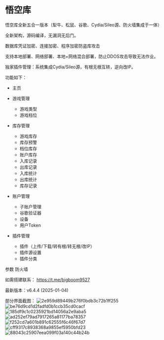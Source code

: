 # 悟空库
悟空库全新五合一版本（犁牛、松鼠、谷歌、Cydia/Sileo源、防火墙集成于一体）

全新架构，源码编译，无漏洞无后门。 

数据库凭证加密、连接加密、程序加密防盗库攻击

支持本地部署、网络部署、本地+网络混合部署，防止DDOS攻击导致无法作业。

独家插件管理：系统集成Cydia/Sileo源，有根无根互转，逆向改IP。   

   
功能如下：

- 主页

- 游戏管理
  - 游戏类型
  - 游戏档位

- 库存管理
  - 游戏库存
  - 库存预警
  - 档位库存
  - 账户库存
  - 入库记录
  - 出库记录
  - 入库统计
  - 出库统计
  - 库存记录

- 账户管理
  - 子账户管理
  - 谷歌验证器
  - 设备
  - 用户Token
   
- 插件管理
  - 插件（上传/下载/转有根/转无根/改IP）
  - 插件源设置
  - 插件分类
    
参数
防火墙

如需搭建联系：
https://t.me/bigboom9527

最新版本：v6.4.4 (2025-01-04)



部分界面截图：
![2e959d89449b276f0bdb3c72b1ff255](https://github.com/user-attachments/assets/9a8e605d-a375-4004-a233-cd48a5d4abab)
![be76d9cd1d2fadfd0b1ccb35cd0cacf](https://github.com/user-attachments/assets/e3f60d28-7ed5-4f99-b0bf-8617adf795bd)
![185df9c1c0235921bd14056a2e9aba5](https://github.com/user-attachments/assets/3ed19b4c-0d9a-4256-afb7-7939919c871d)
![ad252ef79ad7917265a81177ba78357](https://github.com/user-attachments/assets/e831a27e-29ba-4008-b1d3-2f5d19169c4f)
![f252cd7a601b891c62555f6c46f67d7](https://github.com/user-attachments/assets/45f79fdf-11fb-4b95-9c7f-a679d80f3b6c)
![cff9317c8938368a9855ef5950bfd23](https://github.com/user-attachments/assets/bd128836-b258-4b6b-8457-071c676c8bea)
![88043c25907eea099f03a140c44b24b](https://github.com/user-attachments/assets/edf69809-7f3a-40f3-a583-3d8827c6189d)





